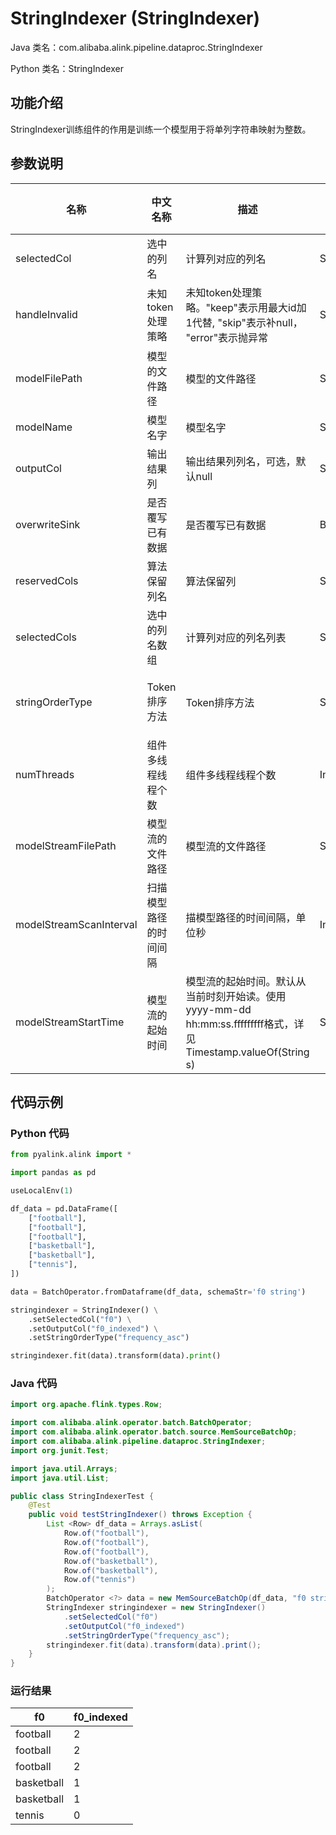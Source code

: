 # StringIndexer (StringIndexer)
Java 类名：com.alibaba.alink.pipeline.dataproc.StringIndexer

Python 类名：StringIndexer


## 功能介绍
StringIndexer训练组件的作用是训练一个模型用于将单列字符串映射为整数。

## 参数说明

| 名称 | 中文名称 | 描述 | 类型 | 是否必须？ | 取值范围 | 默认值 |
| --- | --- | --- | --- | --- | --- | --- |
| selectedCol | 选中的列名 | 计算列对应的列名 | String | ✓ |  |  |
| handleInvalid | 未知token处理策略 | 未知token处理策略。"keep"表示用最大id加1代替, "skip"表示补null， "error"表示抛异常 | String |  | "KEEP", "ERROR", "SKIP" | "KEEP" |
| modelFilePath | 模型的文件路径 | 模型的文件路径 | String |  |  | null |
| modelName | 模型名字 | 模型名字 | String |  |  |  |
| outputCol | 输出结果列 | 输出结果列列名，可选，默认null | String |  |  | null |
| overwriteSink | 是否覆写已有数据 | 是否覆写已有数据 | Boolean |  |  | false |
| reservedCols | 算法保留列名 | 算法保留列 | String[] |  |  | null |
| selectedCols | 选中的列名数组 | 计算列对应的列名列表 | String[] |  |  | null |
| stringOrderType | Token排序方法 | Token排序方法 | String |  | "RANDOM", "FREQUENCY_ASC", "FREQUENCY_DESC", "ALPHABET_ASC", "ALPHABET_DESC" | "RANDOM" |
| numThreads | 组件多线程线程个数 | 组件多线程线程个数 | Integer |  |  | 1 |
| modelStreamFilePath | 模型流的文件路径 | 模型流的文件路径 | String |  |  | null |
| modelStreamScanInterval | 扫描模型路径的时间间隔 | 描模型路径的时间间隔，单位秒 | Integer |  |  | 10 |
| modelStreamStartTime | 模型流的起始时间 | 模型流的起始时间。默认从当前时刻开始读。使用yyyy-mm-dd hh:mm:ss.fffffffff格式，详见Timestamp.valueOf(String s) | String |  |  | null |



## 代码示例
### Python 代码
```python
from pyalink.alink import *

import pandas as pd

useLocalEnv(1)

df_data = pd.DataFrame([
    ["football"],
    ["football"],
    ["football"],
    ["basketball"],
    ["basketball"],
    ["tennis"],
])

data = BatchOperator.fromDataframe(df_data, schemaStr='f0 string')

stringindexer = StringIndexer() \
    .setSelectedCol("f0") \
    .setOutputCol("f0_indexed") \
    .setStringOrderType("frequency_asc")

stringindexer.fit(data).transform(data).print()
```
### Java 代码
```java
import org.apache.flink.types.Row;

import com.alibaba.alink.operator.batch.BatchOperator;
import com.alibaba.alink.operator.batch.source.MemSourceBatchOp;
import com.alibaba.alink.pipeline.dataproc.StringIndexer;
import org.junit.Test;

import java.util.Arrays;
import java.util.List;

public class StringIndexerTest {
	@Test
	public void testStringIndexer() throws Exception {
		List <Row> df_data = Arrays.asList(
			Row.of("football"),
			Row.of("football"),
			Row.of("football"),
			Row.of("basketball"),
			Row.of("basketball"),
			Row.of("tennis")
		);
		BatchOperator <?> data = new MemSourceBatchOp(df_data, "f0 string");
		StringIndexer stringindexer = new StringIndexer()
			.setSelectedCol("f0")
			.setOutputCol("f0_indexed")
			.setStringOrderType("frequency_asc");
		stringindexer.fit(data).transform(data).print();
	}
}
```

### 运行结果

f0|f0_indexed
---|----------
football|2
football|2
football|2
basketball|1
basketball|1
tennis|0
